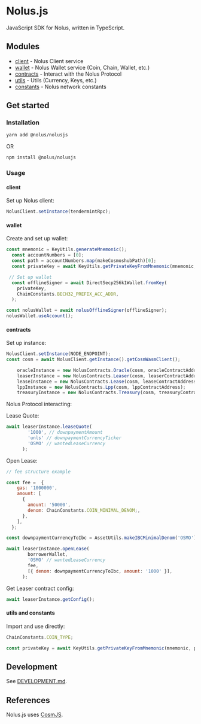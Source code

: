 # Nolus.js

JavaScript SDK for Nolus, written in TypeScript.

## Modules

* [client](src/client/) - Nolus Client service
* [wallet](src/wallet/) - Nolus Wallet service (Coin, Chain, Wallet, etc.)
* [contracts](src/contracts/) - Interact with the Nolus Protocol
* [utils](src/utils/) -  Utils (Currency, Keys, etc.)
* [constants](src/constants/) - Nolus network constants

## Get started

### Installation

```sh
yarn add @nolus/nolusjs
```

OR

```sh
npm install @nolus/nolusjs
```

### Usage

#### client

Set up Nolus client:

```js
NolusClient.setInstance(tendermintRpc);
```

#### wallet

Create and set up wallet:

```js
const mnemonic = KeyUtils.generateMnemonic();
  const accountNumbers = [0];
  const path = accountNumbers.map(makeCosmoshubPath)[0];
  const privateKey = await KeyUtils.getPrivateKeyFromMnemonic(mnemonic, path);

 // Set up wallet
  const offlineSigner = await DirectSecp256k1Wallet.fromKey(
    privateKey,
    ChainConstants.BECH32_PREFIX_ACC_ADDR,
  );

const nolusWallet = await nolusOfflineSigner(offlineSigner);
nolusWallet.useAccount();
```

#### contracts

Set up instance:

```js
NolusClient.setInstance(NODE_ENDPOINT);
const cosm = await NolusClient.getInstance().getCosmWasmClient();

    oracleInstance = new NolusContracts.Oracle(cosm, oracleContractAddress);
    leaserInstance = new NolusContracts.Leaser(cosm, leaserContractAddress);
    leaseInstance = new NolusContracts.Lease(cosm, leaseContractAddress);
    lppInstance = new NolusContracts.Lpp(cosm, lppContractAddress);
    treasuryInstance = new NolusContracts.Treasury(cosm, treasuryContractAddress);
```

Nolus Protocol interacting:

Lease Quote:

```js
await leaserInstance.leaseQuote(
        '1000', // downpaymentAmount
        'unls' // downpaymentCurrencyTicker
        'OSMO' // wantedLeaseCurrency
      );
```

Open Lease:

```js
// fee structure example

const fee =  {
    gas: '1000000',
    amount: [
      {
        amount: '50000',
        denom: ChainConstants.COIN_MINIMAL_DENOM;,
      },
    ],
  };

const downpaymentCurrencyToIbc = AssetUtils.makeIBCMinimalDenom('OSMO');

await leaserInstance.openLease(
        borrowerWallet,
        'OSMO' // wantedLeaseCurrency
        fee,
        [{ denom: downpaymentCurrencyToIbc, amount: '1000' }],
      );
```

Get Leaser contract config:

```js
await leaserInstance.getConfig();
```

#### utils and constants

Import and use directly:

```js
ChainConstants.COIN_TYPE;
```

```js
const privateKey = await KeyUtils.getPrivateKeyFromMnemonic(mnemonic, path);
```

## Development

See [DEVELOPMENT.md](DEVELOPMENT.md).

## References

Nolus.js uses [CosmJS](https://github.com/cosmos/cosmjs).